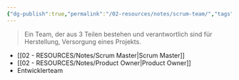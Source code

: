```yaml
---
{"dg-publish":true,"permalink":"/02-resources/notes/scrum-team/","tags":["projektmanagement/vorgehensmodell/agile"],"noteIcon":"","updated":"2024-11-22T21:50:32.360+01:00"}
---
```


>Ein Team, der aus 3 Teilen bestehen und verantwortlich sind für Herstellung, Versorgung eines Projekts.

- [[02 - RESOURCES/Notes/Scrum Master\|Scrum Master]]
- [[02 - RESOURCES/Notes/Product Owner\|Product Owner]]
- Entwicklerteam